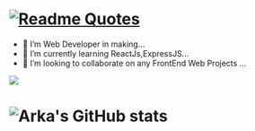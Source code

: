 # [![Readme Quotes](https://quotes-github-readme.vercel.app/api?type=horizontal&theme=dark)](https://github.com/piyushsuthar/github-readme-quotes)

- 🔭 I’m Web Developer in making...
- 🌱 I’m currently learning ReactJs,ExpressJS...
- 👯 I’m looking to collaborate on any FrontEnd Web Projects ...

![](https://komarev.com/ghpvc/?username=arkasarkar2000)




# ![Arka's GitHub stats](https://github-readme-stats.vercel.app/api?username=arkasarkar2000&show_icons=true&theme=radical)

